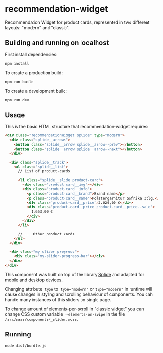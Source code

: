 # recommendation-widget

Recommendation Widget for product cards, represented in two different layouts: "modern" and "classic".

## Building and running on localhost

First install dependencies:

```sh
npm install
```

To create a production build:

```sh
npm run build
```

To create a development build:

```sh
npm run dev
```

## Usage

This is the basic HTML structure that recommendation-widget requires:

```html
<div class="recommendationWidget splide" type="modern">
  <div class="splide__arrows">
    <button class="splide__arrow splide__arrow--prev"></button>
    <button class="splide__arrow splide__arrow--next"></button>
  </div>

  <div class="splide__track">
    <ul class="splide__list">
      // List of product-cards

      <li class="splide__slide product-card">
        <div class="product-card__img"></div>
        <div class="product-card__info">
          <p class="product-card__brand">Brand name</p>
          <p class="product-card__name">Polstergarnitur Safrika 3tlg.</p>
          <div class="product-card__price">3.629,00 €</div>
          <div class="product-card__price product-card__price--sale">
            1.653,00 €
          </div>
        </div>
      </li>

      // ... Other product cards
    </ul>
  </div>

  <div class="my-slider-progress">
    <div class="my-slider-progress-bar"></div>
  </div>
</div>
```

This component was built on top of the library [Splide](https://splidejs.com/ "Splide") and adapted for mobile and desktop devices.

Changing attribute` type` to` type="modern"` or `type="modern"` in runtime will cause changes in styling and scrolling behaviour of components. You cah handle many instances of this sliders on single page.

To change amount of elements-per-scroll in "classic widget" you can change CSS custom variable `--elements-on-swipe` in the file `/src/sass/components/_slider.scss`.

## Running

```sh
node dist/bundle.js
```
